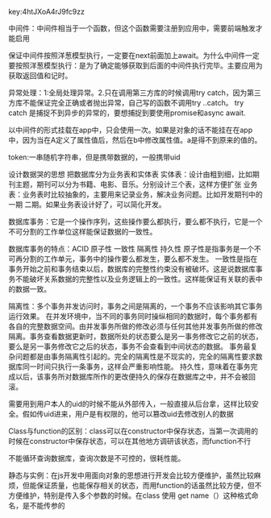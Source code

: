 key:4htJXoA4rJ9fc9zz

中间件：中间件相当于一个函数，但这个函数需要注册到应用中，需要前端触发才能启用

保证中间件按照洋葱模型执行，一定要在next前面加上await。为什么中间件一定要按照洋葱模型执行：是为了确定能够获取到后面的中间件执行完毕。主要应用为获取返回值和记时。

异常处理：1:全局处理异常。2.只在调用第三方库的时候调用try catch，因为第三方库不能保证完全正确或者抛出异常，自己写的函数不调用try ..catch。
try catch 是捕捉不到异步的异常的，要想捕捉到要使用promise和async await.

以中间件的形式挂载在app中，只会使用一次。如果是对象的话不能挂在在app中，因为当在A定义了属性值后，然后在b中修改属性值。a是得不到原来的值的。

token:一串随机字符串，但是携带数据的，一般携带uid

设计数据哭的思想
把数据库分为业务表和实体表
实体表：设计由粗到细，比如期刊主题，期刊可以分为书籍、电影、音乐。分别设计三个表，这样方便扩张
业务表：业务表时比较抽象的，主要用来记录业务，解决业务问题。比如开发期刊中的一期 二期。如果业务表设计好了，可以简化开发。

数据库事务：它是一个操作序列，这些操作要么都执行，要么都不执行，它是一个不可分割的工作单位这样能保证数据的一致性。

数据库事务的特点：ACID 原子性 一致性  隔离性 持久性
原子性是指事务是一个不可再分割的工作单元，事务中的操作要么都发生，要么都不发生。
一致性是指在事务开始之前和事务结束以后，数据库的完整性约束没有被破坏。这是说数据库事务不能破坏关系数据的完整性以及业务逻辑上的一致性。这样能保证有关联的表中的数据一致。

隔离性：多个事务并发访问时，事务之间是隔离的，一个事务不应该影响其它事务运行效果。
在并发环境中，当不同的事务同时操纵相同的数据时，每个事务都有各自的完整数据空间。由并发事务所做的修改必须与任何其他并发事务所做的修改隔离。事务查看数据更新时，数据所处的状态要么是另一事务修改它之前的状态，要么是另一事务修改它之后的状态，事务不会查看到中间状态的数据。
事务最复杂问题都是由事务隔离性引起的。完全的隔离性是不现实的，完全的隔离性要求数据库同一时间只执行一条事务，这样会严重影响性能。
持久性，意味着在事务完成以后，该事务所对数据库所作的更改便持久的保存在数据库之中，并不会被回滚。

需要用到用户本人的uid的时候不能从外部传入，一般直接从后台拿，这样比较安全。假如传uid进来，用户是有权限的，他可以篡改uid去修改别人的数据

Class与function的区别：class可以在constructor中保存状态，当第一次调用的时候在constructor中保存状态，可以在其他地方调研该状态，而function不行

不能循环查询数据库，查询次数是不可控的，很耗性能。

静态与实例：在js开发中用面向对象的思想进行开发会比较方便维护，虽然比较麻烦，但能保证质量，也能保存相关的状态，而用function的话虽然比较方便，但不方便维护，特别是传入多个参数的时候。在class 使用 get name（）这种格式命名，是不能传参的
